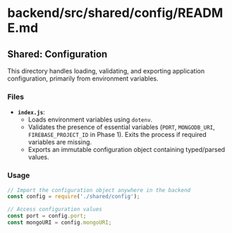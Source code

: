 # backend/src/shared/config/README.md

## Shared: Configuration

This directory handles loading, validating, and exporting application configuration, primarily from environment variables.

### Files

*   **`index.js`**:
    *   Loads environment variables using `dotenv`.
    *   Validates the presence of essential variables (`PORT`, `MONGODB_URI`, `FIREBASE_PROJECT_ID` in Phase 1). Exits the process if required variables are missing.
    *   Exports an immutable configuration object containing typed/parsed values.

### Usage

```javascript
// Import the configuration object anywhere in the backend
const config = require('./shared/config');

// Access configuration values
const port = config.port;
const mongoURI = config.mongoURI;